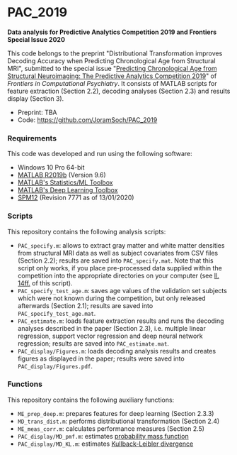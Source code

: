# PAC_2019

**Data analysis for Predictive Analytics Competition 2019 and Frontiers Special Issue 2020**

This code belongs to the preprint "Distributional Transformation improves Decoding Accuracy when Predicting Chronological Age from Structural MRI", submitted to the special issue "[Predicting Chronological Age from Structural Neuroimaging: The Predictive Analytics Competition 2019](https://www.frontiersin.org/research-topics/13501/predicting-chronological-age-from-structural-neuroimaging-the-predictive-analytics-competition-2019)" of *Frontiers in Computational Psychiatry*. It consists of MATLAB scripts for feature extraction (Section 2.2), decoding analyses (Section 2.3) and results display (Section 3).

- Preprint: TBA
- Code: https://github.com/JoramSoch/PAC_2019

### Requirements

This code was developed and run using the following software:
- Windows 10 Pro 64-bit
- <a href="https://de.mathworks.com/help/matlab/release-notes.html">MATLAB R2019b</a> (Version 9.6)
- <a href="https://de.mathworks.com/help/stats/index.html">MATLAB's Statistics/ML Toolbox</a>
- <a href="https://de.mathworks.com/help/deeplearning/index.html">MATLAB's Deep Learning Toolbox</a>
- <a href="https://www.fil.ion.ucl.ac.uk/spm/software/spm12/">SPM12</a> (Revision 7771 as of 13/01/2020)

### Scripts

This repository contains the following analysis scripts:
- `PAC_specify.m`: allows to extract gray matter and white matter densities from structural MRI data as well as subject covariates from CSV files (Section 2.2); results are saved into `PAC_specify.mat`. Note that this script only works, if you place pre-processed data supplied within the competition into the appropriate directories on your computer (see [ll. 14ff.](https://github.com/JoramSoch/PAC_2019/blob/master/PAC_specify.m#L14) of this script).
- `PAC_specify_test_age.m`: saves age values of the validation set subjects which were not known during the competition, but only released afterwards (Section 2.1); results are saved into `PAC_specify_test_age.mat`.
- `PAC_estimate.m`: loads feature extraction results and runs the decoding analyses described in the paper (Section 2.3), i.e. multiple linear regression, support vector regression and deep neural network regression; results are saved into `PAC_estimate.mat`.
- `PAC_display/Figures.m`: loads decoding analysis results and creates figures as displayed in the paper; results were saved into `PAC_display/Figures.pdf`.

### Functions

This repository contains the following auxiliary functions:
- `ME_prep_deep.m`: prepares features for deep learning (Section 2.3.3)
- `MD_trans_dist.m`: performs distributional transformation (Section 2.4)
- `ME_meas_corr.m`: calculates performance measures (Section 2.5)
- `PAC_display/MD_pmf.m`: estimates [probability mass function](https://statproofbook.github.io/D/pmf)
- `PAC_display/MD_KL.m`: estimates [Kullback-Leibler divergence](https://statproofbook.github.io/D/kl)
